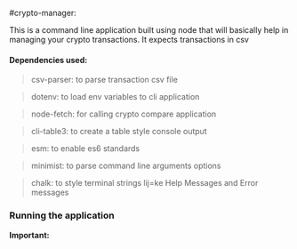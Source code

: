 #crypto-manager:

This is a command line application built using node that will basically help in managing your crypto  transactions. It expects transactions in csv


#### Dependencies used:
>csv-parser: to parse transaction csv file

>dotenv: to load env variables to cli application

>node-fetch: for calling crypto compare application

>cli-table3: to create a table style console output

> esm: to enable es6 standards

> minimist: to parse command line arguments options

>chalk: to style terminal strings lij=ke Help Messages and Error messages

### Running the application

**Important:** 